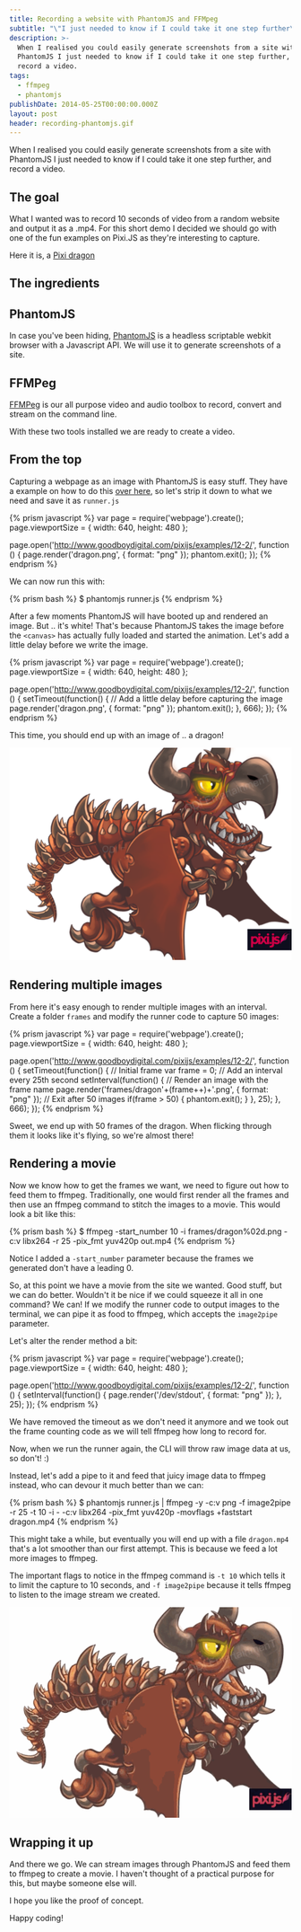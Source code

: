 ```yaml
---
title: Recording a website with PhantomJS and FFMpeg
subtitle: "\"I just needed to know if I could take it one step further\""
description: >-
  When I realised you could easily generate screenshots from a site with
  PhantomJS I just needed to know if I could take it one step further, and
  record a video.
tags:
  - ffmpeg
  - phantomjs
publishDate: 2014-05-25T00:00:00.000Z
layout: post
header: recording-phantomjs.gif
---
```


When I realised you could easily generate screenshots from a site with PhantomJS I just needed to know if I could take it one step further, and record a video.

## The goal

What I wanted was to record 10 seconds of video from a random website and output it as a .mp4\. For this short demo I decided we should go with one of the fun examples on Pixi.JS as they're interesting to capture.

Here it is, a [Pixi dragon](http://www.goodboydigital.com/pixijs/examples/12-2/)

## The ingredients

## PhantomJS

In case you've been hiding, [PhantomJS](http://phantomjs.org/) is a headless scriptable webkit browser with a Javascript API. We will use it to generate screenshots of a site.

## FFMPeg

[FFMPeg](http://www.ffmpeg.org/) is our all purpose video and audio toolbox to record, convert and stream on the command line.

With these two tools installed we are ready to create a video.

## From the top

Capturing a webpage as an image with PhantomJS is easy stuff. They have a example on how to do this [over here](https://github.com/ariya/phantomjs/blob/master/examples/technews.js), so let's strip it down to what we need and save it as `runner.js`

{% prism javascript %}
var page = require('webpage').create();
page.viewportSize = { width: 640, height: 480 };

page.open('http://www.goodboydigital.com/pixijs/examples/12-2/', function () {
  page.render('dragon.png', { format: "png" });
  phantom.exit();
});
{% endprism %}

We can now run this with:

{% prism bash %}
$ phantomjs runner.js
{% endprism %}

After a few moments PhantomJS will have booted up and rendered an image. But .. it's white! That's because PhantomJS takes the image before the `<canvas>` has actually fully loaded and started the animation. Let's add a little delay before we write the image.

{% prism javascript %}
var page = require('webpage').create();
page.viewportSize = { width: 640, height: 480 };

page.open('http://www.goodboydigital.com/pixijs/examples/12-2/', function () {
  setTimeout(function() { // Add a little delay before capturing the image
    page.render('dragon.png', { format: "png" });
    phantom.exit();
  }, 666);
});
{% endprism %}

This time, you should end up with an image of .. a dragon!

![Pixi Dragon](/images/screenshots/dragon01.png)

## Rendering multiple images

From here it's easy enough to render multiple images with an interval. Create a folder `frames` and modify the runner code to capture 50 images:

{% prism javascript %}
var page = require('webpage').create();
page.viewportSize = { width: 640, height: 480 };

page.open('http://www.goodboydigital.com/pixijs/examples/12-2/', function () {
  setTimeout(function() {
    // Initial frame
    var frame = 0;
    // Add an interval every 25th second
    setInterval(function() {
      // Render an image with the frame name
      page.render('frames/dragon'+(frame++)+'.png', { format: "png" });
      // Exit after 50 images
      if(frame > 50) {
        phantom.exit();
      }
    }, 25);
  }, 666);
});
{% endprism %}

Sweet, we end up with 50 frames of the dragon. When flicking through them it looks like it's flying, so we're almost there!

## Rendering a movie

Now we know how to get the frames we want, we need to figure out how to feed them to ffmpeg. Traditionally, one would first render all the frames and then use an ffmpeg command to stitch the images to a movie. This would look a bit like this:

{% prism bash %}
$ ffmpeg -start_number 10 -i frames/dragon%02d.png -c:v libx264 -r 25 -pix_fmt yuv420p out.mp4
{% endprism %}

Notice I added a `-start_number` parameter because the frames we generated don't have a leading 0.

So, at this point we have a movie from the site we wanted. Good stuff, but we can do better. Wouldn't it be nice if we could squeeze it all in one command? We can! If we modify the runner code to output images to the terminal, we can pipe it as food to ffmpeg, which accepts the `image2pipe` parameter.

Let's alter the render method a bit:

{% prism javascript %}
var page = require('webpage').create();
page.viewportSize = { width: 640, height: 480 };

page.open('http://www.goodboydigital.com/pixijs/examples/12-2/', function () {
  setInterval(function() {
    page.render('/dev/stdout', { format: "png" });
  }, 25);
});
{% endprism %}

We have removed the timeout as we don't need it anymore and we took out the frame counting code as we will tell ffmpeg how long to record for.

Now, when we run the runner again, the CLI will throw raw image data at us, so don't! :)

Instead, let's add a pipe to it and feed that juicy image data to ffmpeg instead, who can devour it much better than we can:

{% prism bash %}
$ phantomjs runner.js | ffmpeg -y -c:v png -f image2pipe -r 25 -t 10  -i - -c:v libx264 -pix_fmt yuv420p -movflags +faststart dragon.mp4
{% endprism %}

This might take a while, but eventually you will end up with a file `dragon.mp4` that's a lot smoother than our first attempt. This is because we feed a lot more images to ffmpeg.

The important flags to notice in the ffmpeg command is `-t 10` which tells it to limit the capture to 10 seconds, and `-f image2pipe` because it tells ffmpeg to listen to the image stream we created.

![Pixi Dragon](/images/screenshots/dragon.gif)

## Wrapping it up

And there we go. We can stream images through PhantomJS and feed them to ffmpeg to create a movie. I haven't thought of a practical purpose for this, but maybe someone else will.

I hope you like the proof of concept.

Happy coding!
